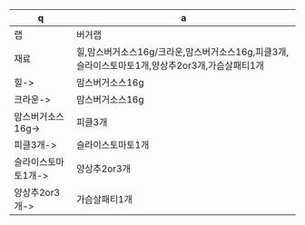  q  | a
--- | ---
랩	| 버거랩
재료	| 힐,맘스버거소스16g/크라운,맘스버거소스16g,피클3개,슬라이스토마토1개,양상추2or3개,가슴살패티1개
힐->	| 맘스버거소스16g
크라운->	| 맘스버거소스16g
맘스버거소스16g->	| 피클3개
피클3개->	| 슬라이스토마토1개
슬라이스토마토1개->	| 양상추2or3개
양상추2or3개->	| 가슴살패티1개
